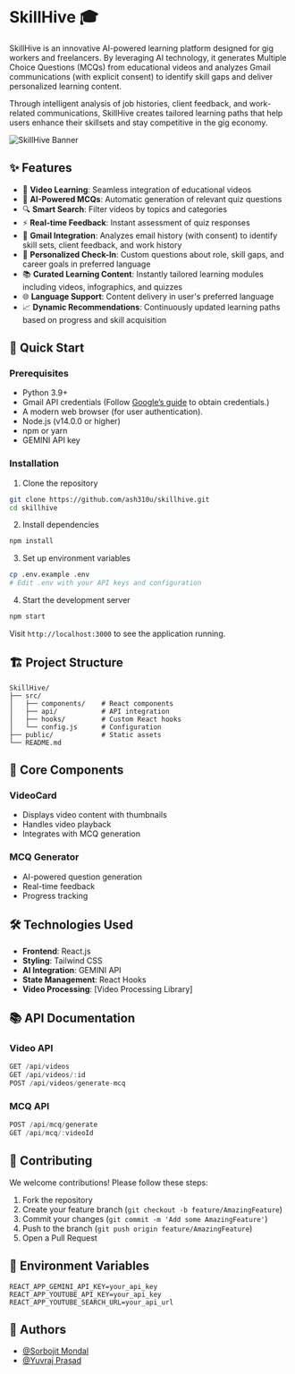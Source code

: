 # SkillHive 🎓

SkillHive is an innovative AI-powered learning platform designed for gig workers and freelancers. By leveraging AI technology, it generates Multiple Choice Questions (MCQs) from educational videos and analyzes Gmail communications (with explicit consent) to identify skill gaps and deliver personalized learning content.

Through intelligent analysis of job histories, client feedback, and work-related communications, SkillHive creates tailored learning paths that help users enhance their skillsets and stay competitive in the gig economy.

![SkillHive Banner](path/to/banner.png)

## ✨ Features

- 🎥 **Video Learning**: Seamless integration of educational videos
- 🤖 **AI-Powered MCQs**: Automatic generation of relevant quiz questions
- 🔍 **Smart Search**: Filter videos by topics and categories
- ⚡ **Real-time Feedback**: Instant assessment of quiz responses
- 📧 **Gmail Integration**: Analyzes email history (with consent) to identify skill sets, client feedback, and work history
- 🎯 **Personalized Check-In**: Custom questions about role, skill gaps, and career goals in preferred language
- 📚 **Curated Learning Content**: Instantly tailored learning modules including videos, infographics, and quizzes
- 🌐 **Language Support**: Content delivery in user's preferred language
- 📈 **Dynamic Recommendations**: Continuously updated learning paths based on progress and skill acquisition

## 🚀 Quick Start

### Prerequisites

- Python 3.9+
- Gmail API credentials (Follow [Google’s guide](https://developers.google.com/gmail/api/quickstart/python) to obtain credentials.)
- A modern web browser (for user authentication).
- Node.js (v14.0.0 or higher)
- npm or yarn
- GEMINI API key

### Installation

1. Clone the repository
```bash
git clone https://github.com/ash310u/skillhive.git
cd skillhive
```

2. Install dependencies
```bash
npm install
```

3. Set up environment variables
```bash
cp .env.example .env
# Edit .env with your API keys and configuration
```

4. Start the development server
```bash
npm start
```

Visit `http://localhost:3000` to see the application running.

## 🏗️ Project Structure

```
SkillHive/
├── src/
│   ├── components/    # React components
│   ├── api/           # API integration
│   ├── hooks/         # Custom React hooks
│   └── config.js      # Configuration
├── public/            # Static assets
└── README.md
```

## 🔧 Core Components

### VideoCard
- Displays video content with thumbnails
- Handles video playback
- Integrates with MCQ generation

### MCQ Generator
- AI-powered question generation
- Real-time feedback
- Progress tracking

## 🛠️ Technologies Used

- **Frontend**: React.js
- **Styling**: Tailwind CSS
- **AI Integration**: GEMINI API
- **State Management**: React Hooks
- **Video Processing**: [Video Processing Library]

## 📚 API Documentation

### Video API
```javascript
GET /api/videos
GET /api/videos/:id
POST /api/videos/generate-mcq
```

### MCQ API
```javascript
POST /api/mcq/generate
GET /api/mcq/:videoId
```

## 🤝 Contributing

We welcome contributions! Please follow these steps:

1. Fork the repository
2. Create your feature branch (`git checkout -b feature/AmazingFeature`)
3. Commit your changes (`git commit -m 'Add some AmazingFeature'`)
4. Push to the branch (`git push origin feature/AmazingFeature`)
5. Open a Pull Request

## 📝 Environment Variables

```env
REACT_APP_GEMINI_API_KEY=your_api_key
REACT_APP_YOUTUBE_API_KEY=your_api_key
REACT_APP_YOUTUBE_SEARCH_URL=your_api_url
```

## 👥 Authors

- [@Sorbojit Mondal](https://github.com/33sorbojitmondal)
- [@Yuvraj Prasad](https://github.com/YuvisTechPoint)
